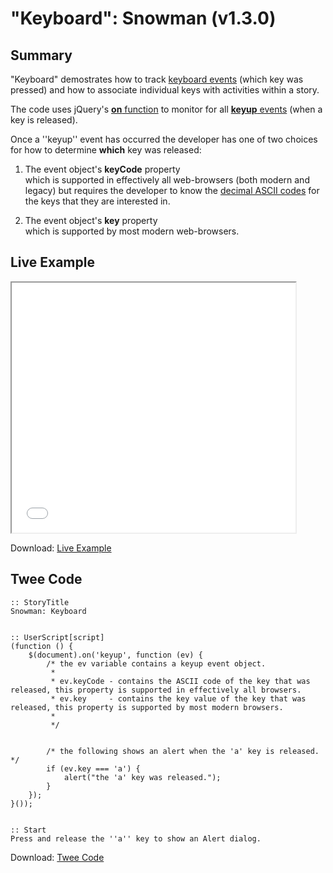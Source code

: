 # "Keyboard": Snowman (v1.3.0)

## Summary

"Keyboard" demostrates how to track [keyboard events](https://developer.mozilla.org/en-US/docs/Web/API/KeyboardEvent) (which key was pressed) and how to associate individual keys with activities within a story.

The code uses jQuery's [**on** function](http://api.jquery.com/on/) to monitor for all [**keyup** events](https://developer.mozilla.org/en-US/docs/Web/Events/keyup) (when a key is released).

Once a ''keyup'' event has occurred the developer has one of two choices for how to determine **which** key was released:

1. The event object's **keyCode** property<br>
   which is supported in effectively all web-browsers (both modern and legacy) but requires the developer to know the [decimal ASCII codes](http://www.asciichart.com/) for the keys that they are interested in.

2. The event object's **key** property<br>
   which is supported by most modern web-browsers.


## Live Example

<section>
<iframe src="snowman_keyboard_example.html" height=400 width=90%></iframe>


Download: <a href="snowman_keyboard_example.html" target="_blank">Live Example</a>
</section>

## Twee Code

```
:: StoryTitle
Snowman: Keyboard


:: UserScript[script]
(function () {
	$(document).on('keyup', function (ev) {
		/* the ev variable contains a keyup event object.
		 *
		 * ev.keyCode - contains the ASCII code of the key that was released, this property is supported in effectively all browsers.
		 * ev.key     - contains the key value of the key that was released, this property is supported by most modern browsers.
		 *
		 */


		/* the following shows an alert when the 'a' key is released. */
		if (ev.key === 'a') {
			alert("the 'a' key was released.");
		}
	});
}());


:: Start
Press and release the ''a'' key to show an Alert dialog.

```

Download: <a href="snowman_keyboard_twee.txt" target="_blank">Twee Code</a>

